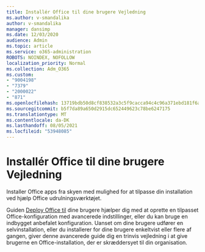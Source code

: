 ```yaml
---
title: Installér Office til dine brugere Vejledning
ms.author: v-smandalika
author: v-smandalika
manager: dansimp
ms.date: 12/03/2020
audience: Admin
ms.topic: article
ms.service: o365-administration
ROBOTS: NOINDEX, NOFOLLOW
localization_priority: Normal
ms.collection: Adm_O365
ms.custom:
- "9004198"
- "7379"
- "2000022"
- "871"
ms.openlocfilehash: 13719bdb50d8cf838532a3c5f9cacca94c4c96a371ebd181f6ab04b3c51db0a0
ms.sourcegitcommit: b5f7da89a650d2915dc652449623c78be6247175
ms.translationtype: MT
ms.contentlocale: da-DK
ms.lasthandoff: 08/05/2021
ms.locfileid: "53948085"
---
```

# <a name="deploy-office-to-your-users-guide"></a>Installér Office til dine brugere Vejledning

Installer Office apps fra skyen med mulighed for at tilpasse din installation ved hjælp Office udrulningsværktøjet.

Guiden [Deploy Office til](https://go.microsoft.com/fwlink/?linkid=2146451) dine brugere hjælper dig med at oprette en tilpasset Office-konfiguration med avancerede indstillinger, eller du kan bruge en indbygget anbefalet konfiguration. Uanset om dine brugere udfører en selvinstallation, eller du installerer for dine brugere enkeltvist eller flere af gangen, giver denne avancerede guide dig en trinvis vejledning i at give brugerne en Office-installation, der er skræddersyet til din organisation.
